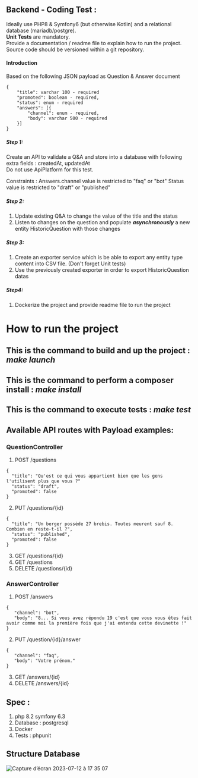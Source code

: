 ## Backend - Coding Test :

Ideally use PHP8 & Symfony6 (but otherwise Kotlin) and a relational database (mariadb/postgre).  
**Unit Tests** are mandatory.  
Provide a documentation / readme file to explain how to run the project.  
Source code should be versioned within a git repository.

#### Introduction 

Based on the following JSON payload as Question & Answer document

```
{
	"title": varchar 100 - required
	"promoted": boolean - required,
	"status": enum - required 
	"answers": [{
		"channel": enum - required,
		"body": varchar 500 - required
	}]
}
```

##### Step 1:

Create an API to validate a Q&A and store into a database with following extra fields : createdAt, updatedAt  
Do not use ApiPlatform for this test.

Constraints : 
Answers.channel value is restricted to "faq" or "bot"
Status value is restricted to "draft" or "published"


##### Step 2:

1. Update existing Q&A to change the value of the title and the status
2. Listen to changes on the question and populate ***asynchronously*** a new entity HistoricQuestion with those changes

##### Step 3:

1. Create an exporter service which is be able to export any entity type content into CSV file. (Don't forget Unit tests)
2. Use the previously created exporter in order to export HistoricQuestion datas

##### Step4:

1. Dockerize the project and provide readme file to run the project


# How to run the project

## This is the command to build and up the project : *make launch*

## This is the command to perform a composer install : *make install*

## This is the command to execute tests : *make test*

## Available API routes with Payload examples:

### QuestionController

1. POST /questions
```
{
  "title": "Qu'est ce qui vous appartient bien que les gens l'utilisent plus que vous ?"
  "status": "draft",
  "promoted": false
}
```
2. PUT /questions/{id}
```
{
  "title": "Un berger possède 27 brebis. Toutes meurent sauf 8. Combien en reste-t-il ?",
  "status": "published",
  "promoted": false
}
```
3. GET /questions/{id}
4. GET /questions
5. DELETE /questions/{id}


### AnswerController

1. POST /answers
```
{
   "channel": "bot",
   "body": "8... Si vous avez répondu 19 c'est que vous vous êtes fait avoir comme moi la première fois que j'ai entendu cette devinette !"
}
   ```
2. PUT /question/{id}/answer
```
{
   "channel": "faq",
   "body": "Votre prénom."
}
   ```
3. GET /answers/{id}
4. DELETE /answers/{id}


## Spec : 
1. php 8.2 symfony 6.3
2. Database : postgresql
3. Docker
4. Tests : phpunit

## Structure Database
![Capture d’écran 2023-07-12 à 17 35 07](https://github.com/smart-tribune/backend-test-hiring-Ababssi/assets/84496529/d25ffc8b-964c-486b-827f-02e75b61b310)


